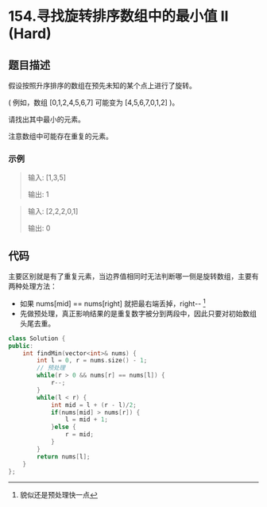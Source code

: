 # 154.寻找旋转排序数组中的最小值 II (Hard)

## 题目描述

假设按照升序排序的数组在预先未知的某个点上进行了旋转。

( 例如，数组 [0,1,2,4,5,6,7] 可能变为 [4,5,6,7,0,1,2] )。

请找出其中最小的元素。

注意数组中可能存在重复的元素。

### 示例

> 输入: [1,3,5]
> 
> 输出: 1

> 输入: [2,2,2,0,1]
> 
> 输出: 0

## 代码

主要区别就是有了重复元素，当边界值相同时无法判断哪一侧是旋转数组，主要有两种处理方法：

- 如果 nums[mid] == nums[right] 就把最右端丢掉，right-- [^1]
- 先做预处理，真正影响结果的是重复数字被分到两段中，因此只要对初始数组头尾去重。

```c++
class Solution {
public:
    int findMin(vector<int>& nums) {
        int l = 0, r = nums.size() - 1;
        // 预处理
        while(r > 0 && nums[r] == nums[l]) {
            r--;
        }
        while(l < r) {
            int mid = l + (r - l)/2;
            if(nums[mid] > nums[r]) {
                l = mid + 1;
            }else {
                r = mid;
            }
        }
        return nums[l];
    }
};
```
[^1]: 貌似还是预处理快一点